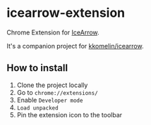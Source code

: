 # icearrow-extension

Chrome Extension for [IceArrow](https://icearrow.xyz).

It's a companion project for [kkomelin/icearrow](https://github.com/kkomelin/icearrow).

## How to install

1. Clone the project locally
2. Go to `chrome://extensions/`
3. Enable `Developer mode`
4. `Load unpacked`
5. Pin the extension icon to the toolbar

